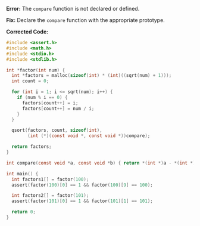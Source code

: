 **Error:** The `compare` function is not declared or defined.

**Fix:** Declare the `compare` function with the appropriate prototype.

**Corrected Code:**

```c
#include <assert.h>
#include <math.h>
#include <stdio.h>
#include <stdlib.h>

int *factor(int num) {
  int *factors = malloc(sizeof(int) * (int)((sqrt(num) + 1)));
  int count = 0;

  for (int i = 1; i <= sqrt(num); i++) {
    if (num % i == 0) {
      factors[count++] = i;
      factors[count++] = num / i;
    }
  }

  qsort(factors, count, sizeof(int),
        (int (*)(const void *, const void *))compare);

  return factors;
}

int compare(const void *a, const void *b) { return *(int *)a - *(int *)b; }

int main() {
  int factors1[] = factor(100);
  assert(factor(100)[0] == 1 && factor(100)[9] == 100);

  int factors2[] = factor(101);
  assert(factor(101)[0] == 1 && factor(101)[1] == 101);

  return 0;
}
```
